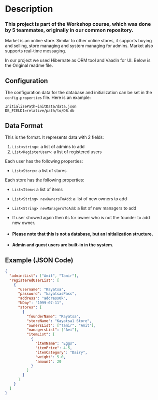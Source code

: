 # Description
### This project is part of the Workshop course, which was done by 5 teammates, originally in our common repository.
Market is an online store. Similar to other online stores, it supports buying and selling, store managing and system managing for admins. Market also supports real-time messaging.

In our project we used Hibernate as ORM tool and Vaadin for UI.
Below is the Original readme file.

## Configuration

The configuration data for the database and initialization can be set in the `config.properties` file. Here is an example:

```properties
InitializePath=initData/data.json
DB_FIELD1=relative/path/to/DB.db
```

## Data Format

This is the format. It represents data with 2 fields:

1. `List<string>`: a list of admins to add
2. `List<RegisterUser>`: a list of registered users

Each user has the following properties:
- `List<Store>`: a list of stores

Each store has the following properties:
- `List<Item>`: a list of items
- `List<String> newOwnersToAdd`: a list of new owners to add
- `List<String> newManagersToAdd`: a list of new managers to add
- If user showed again then its for owner who is not the founder to add new owner.

- #### Please note that this is not a database, but an initialization structure.

- #### Admin and guest users are built-in in the system.

## Example (JSON Code)

```json
{
  "adminsList": ["Amit", "Tamir"],
  "registeredUserList": [
    {
      "username": "Kayatsa",
      "password": "kayatsasPass",
      "address": "addressOk",
      "bDay": "1999-07-11",
      "stores": [
        {
          "founderName": "Kayatsa",
          "storeName": "Kayatsa1 Store",
          "ownersList": ["Tamir", "Amit"],
          "managersList": ["Avi"],
          "itemList": [
            {
              "itemName": "Eggs",
              "itemPrice": 4.5,
              "itemCategory": "Dairy",
              "weight": 5.0,
              "amount": 20
            }
          ]
        }
      ]
    }
  ]
}
```

